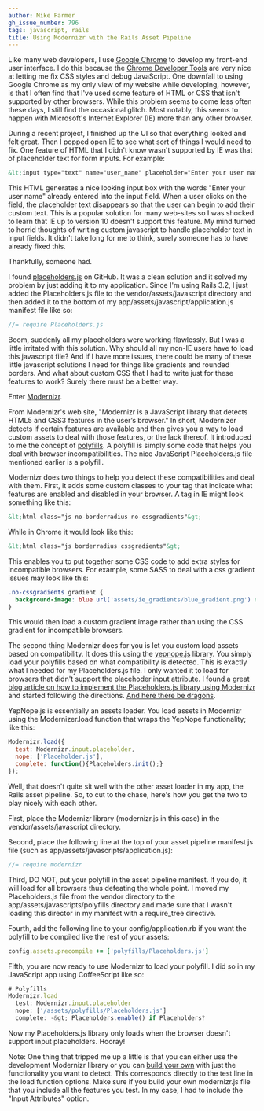 ```yaml
---
author: Mike Farmer
gh_issue_number: 796
tags: javascript, rails
title: Using Modernizr with the Rails Asset Pipeline
---
```




Like many web developers, I use [Google Chrome](https://www.google.com/intl/en/chrome/browser/) to develop my front-end user interface. I do this because the [Chrome Developer Tools](https://developers.google.com/chrome-developer-tools/) are very nice at letting me fix CSS styles and debug JavaScript. One downfall to using Google Chrome as my only view of my website while developing, however, is that I often find that I've used some feature of HTML or CSS that isn't supported by other browsers. While this problem seems to come less often these days, I still find the occasional glitch. Most notably, this seems to happen with Microsoft's Internet Explorer (IE) more than any other browser.

During a recent project, I finished up the UI so that everything looked and felt great. Then I popped open IE to see what sort of things I would need to fix. One feature of HTML that I didn't know wasn't supported by IE was that of placeholder text for form inputs. For example:

```html
&lt;input type="text" name="user_name" placeholder="Enter your user name" /&gt;
```

This HTML generates a nice looking input box with the words "Enter your user name" already entered into the input field. When a user clicks on the field, the placeholder text disappears so that the user can begin to add their custom text. This is a popular solution for many web-sites so I was shocked to learn that IE up to version 10 doesn't support this feature. My mind turned to horrid thoughts of writing custom javascript to handle placeholder text in input fields. It didn't take long for me to think, surely someone has to have already fixed this.

Thankfully, someone had.

I found [placeholders.js](https://github.com/jamesallardice/Placeholders.js) on GitHub. It was a clean solution and it solved my problem by just adding it to my application. Since I'm using Rails 3.2, I just added the Placeholders.js file to the vendor/assets/javascript directory and then added it to the bottom of my app/assets/javascript/application.js manifest file like so:

```javascript
//= require Placeholders.js
```

Boom, suddenly all my placeholders were working flawlessly. But I was a little irritated with this solution. Why should all my non-IE users have to load this javascript file? And if I have more issues, there could be many of these little javascript solutions I need for things like gradients and rounded borders. And what about custom CSS that I had to write just for these features to work? Surely there must be a better way.

Enter [Modernizr](http://modernizr.com/).

From Modernizr's web site, "Modernizr is a JavaScript library that detects HTML5 and CSS3 features in the user’s browser." In short, Modernizer detects if certain features are available and then gives you a way to load custom assets to deal with those features, or the lack thereof. It introduced to me the concept of [polyfills](http://en.wikipedia.org/wiki/Polyfill). A polyfill is simply some code that helps you deal with browser incompatibilities. The nice JavaScript Placeholders.js file mentioned earlier is a polyfill.

Modernizr does two things to help you detect these compatibilities and deal with them. First, it adds some custom classes to your <html> tag that indicate what features are enabled and disabled in your browser. A <html> tag in IE might look something like this:

```html
&lt;html class="js no-borderradius no-cssgradients"&gt;
```

While in Chrome it would look like this:

```html
&lt;html class="js borderradius cssgradients"&gt;
```

This enables you to put together some CSS code to add extra styles for incompatible browsers. For example, some SASS to deal with a css gradient issues may look like this:

```css
.no-cssgradients gradient {
  background-image: blue url('assets/ie_gradients/blue_gradient.png') no-repeat;
}
```

This would then load a custom gradient image rather than using the CSS gradient for incompatible browsers.

The second thing Modernizr does for you is let you custom load assets based on compatibility. It does this using the [yepnope.js](http://yepnopejs.com/) library. You simply load your polyfills based on what compatibility is detected. This is exactly what I needed for my Placeholders.js file. I only wanted it to load for browsers that didn't support the placehoder input attribute. I found a great [blog article on how to implement the Placeholders.js library using Modernizr](http://www.techrepublic.com/blog/australia/using-placeholder-text-in-html5-forms-across-all-browsers/1353) and started following the directions. [And here there be dragons](http://en.wikipedia.org/wiki/Here_be_dragons).

YepNope.js is essentially an assets loader. You load assets in Modernizr using the Modernizer.load function that wraps the YepNope functionality; like this:

```javascript
Modernizr.load({
  test: Modernizr.input.placeholder,
  nope: ['Placeholder.js'],
  complete: function(){Placeholders.init();}
});
```

Well, that doesn't quite sit well with the other asset loader in my app, the Rails asset pipeline. So, to cut to the chase, here's how you get the two to play nicely with each other.

First, place the Modernizr library (modernizr.js in this case) in the vendor/assets/javascript directory.

Second, place the following line at the top of your asset pipeline manifest js file (such as app/assets/javascripts/application.js):

```javascript
//= require modernizr
```

Third, DO NOT, put your polyfill in the asset pipeline manifest. If you do, it will load for all browsers thus defeating the whole point. I moved my Placeholders.js file from the vendor directory to the app/assets/javascripts/polyfills directory and made sure that I wasn't loading this director in my manifest with a require_tree directive.

Fourth, add the following line to your config/application.rb if you want the polyfill to be compiled like the rest of your assets:

```ruby
config.assets.precompile += ['polyfills/Placeholders.js']
```

Fifth, you are now ready to use Modernizr to load your polyfill. I did so in my JavaScript app using CoffeeScript like so:

```javascript
# Polyfills
Modernizr.load
  test: Modernizr.input.placeholder
  nope: ['/assets/polyfills/Placeholders.js']
  complete: -&gt; Placeholders.enable() if Placeholders?
```

Now my Placeholders.js library only loads when the browser doesn't support input placeholders. Hooray! 

Note: One thing that tripped me up a little is that you can either use the development Modernizr library or you can [build your own](http://modernizr.com/download/) with just the functionality you want to detect. This corresponds directly to the test line in the load function options. Make sure if you build your own modernizr.js file that you include all the features you test. In my case, I had to include the "Input Attributes" option.



